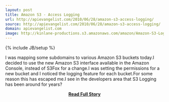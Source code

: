 ```yaml
---
layout: post
title: Amazon S3 - Access Logging
url: http://apievangelist.com/2010/06/28/amazon-s3-access-logging/
source: http://apievangelist.com/2010/06/28/amazon-s3-access-logging/
domain: apievangelist.com
image: http://kinlane-productions.s3.amazonaws.com/amazon/Amazon-S3-Logging.PNG
---
```

{% include JB/setup %}<p>I was mapping some subdomains to various Amazon S3 buckets today.I decided to use the new Amazon S3 interface available in the Amazon Console, instead of S3Fox for a change.I was setting the permissions for a new bucket and I noticed the logging feature for each bucket.For some reason this has escaped me.I see in the developers area that S3 Logging has been around for years?</p>
<center><p><a href="http://apievangelist.com/2010/06/28/amazon-s3-access-logging/" style='padding:25px; font-sze:18px; font-weight: bold;'>Read Full Story</a></p></center>
